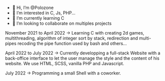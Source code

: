 - 👋 Hi, I’m @Polozone
- 👀 I’m interested in C, Js, PHP...
- 🌱 I’m currently learning C
- 💞️ I’m looking to collaborate on multiples projects

November 2021 to April 2022 -> Learning C with creating 2d games, multithreading, algorithm of integer sort by stack, redirection and multi-pipes recoding the pipe function used by bash and others...

April 2022 to July 2022 -> Currently developping a full-stack Website with a back-office interface to let the user manage the style and the content of his website. We use HTML, SCSS, vanilla PHP and Javascript.

July 2022 -> Programming a small Shell with a coworker.
